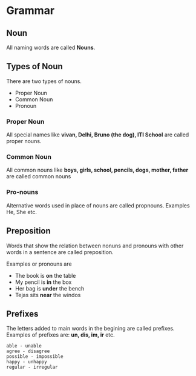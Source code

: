 # Grammar

## Noun
All naming words are called __Nouns__.

## Types of Noun
There are two types of nouns.

* Proper Noun
* Common Noun
* Pronoun

### Proper Noun
All special names like __vivan, Delhi, Bruno (the dog), ITI School__ are
called proper nouns.

### Common Noun
All common nouns like __boys, girls, school, pencils, dogs, mother, father__
are called common nouns

### Pro-nouns
Alternative words used in place of nouns are called propnouns. Examples He,
She etc.


## Preposition
Words that show the relation between nonuns and pronouns with other words in a
sentence are called preposition.

Examples or pronouns are

* The book is __on__ the table
* My pencil is __in__ the box
* Her bag is __under__ the bench
* Tejas sits __near__ the windos

## Prefixes
The letters added to main words in the begining are called prefixes.
Examples of prefixes are: __un, dis, im, ir__ etc.

```
able - unable
agree - disagree
possible - impossible
happy - unhappy
regular - irregular
```



